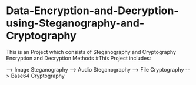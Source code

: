 # Data-Encryption-and-Decryption-using-Steganography-and-Cryptography

This is an Project which consists of Steganography and Cryptography Encryption and Decryption Methods
#This Project includes:

--> Image Steganography
--> Audio Steganography
--> File Cryptography
--> Base64 Cryptography
